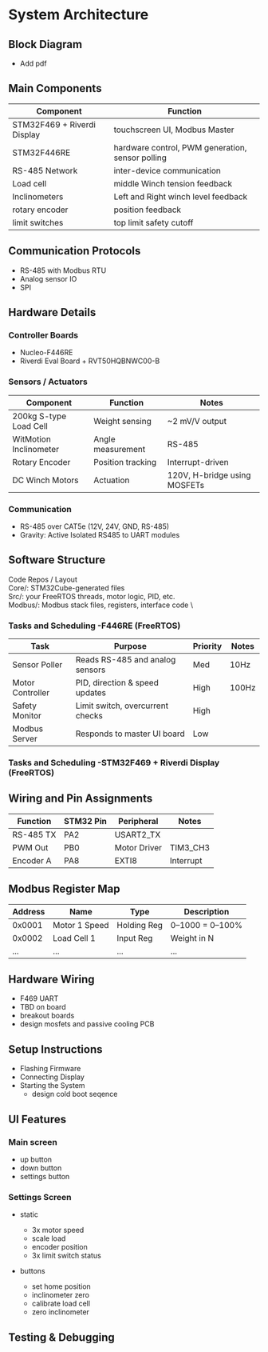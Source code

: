 # System Architecture
## Block Diagram
- Add pdf

## Main Components

|Component | Function |
| -- | -- |
|STM32F469 + Riverdi Display| touchscreen UI, Modbus Master|
|STM32F446RE| hardware control, PWM generation, sensor polling|
|RS-485 Network| inter-device communication|
| Load cell | middle Winch tension feedback|
|Inclinometers | Left and Right winch level feedback |
|rotary encoder| position feedback | 
|limit switches | top limit safety cutoff|

## Communication Protocols
- RS-485 with Modbus RTU
- Analog sensor IO
- SPI

## Hardware Details
### Controller Boards
- Nucleo-F446RE
- Riverdi Eval Board + RVT50HQBNWC00-B

### Sensors / Actuators
|Component|Function|Notes|
|--|--|--|
|200kg S-type Load Cell|Weight sensing|~2 mV/V output|
|WitMotion Inclinometer|Angle measurement|RS-485|
|Rotary Encoder|Position tracking|Interrupt-driven|
|DC Winch Motors|Actuation|120V, H-bridge using MOSFETs|


### Communication
- RS-485 over CAT5e (12V, 24V, GND, RS-485)
- Gravity: Active Isolated RS485 to UART modules

## Software Structure
Code Repos / Layout \
Core/: STM32Cube-generated files \
Src/: your FreeRTOS threads, motor logic, PID, etc. \
Modbus/: Modbus stack files, registers, interface code \

### Tasks and Scheduling -F446RE (FreeRTOS)
|Task|Purpose|Priority|Notes|
|--|--|--|--|
|Sensor Poller|Reads RS-485 and analog sensors|Med|10Hz|
|Motor Controller|PID, direction & speed updates|High|100Hz|
|Safety Monitor|Limit switch, overcurrent checks|High|
|Modbus Server|Responds to master UI board|Low|

### Tasks and Scheduling -STM32F469 + Riverdi Display (FreeRTOS)


## Wiring and Pin Assignments

| Function | STM32 Pin | Peripheral | Notes |
|--|--|--|--|
| RS-485 TX | PA2 | USART2_TX | |
| PWM Out | PB0 | Motor Driver | TIM3_CH3 |
| Encoder A | PA8 | EXTI8 | Interrupt |

## Modbus Register Map


| Address | Name | Type | Description | 
|--|--|--|--|
| 0x0001 | Motor 1 Speed | Holding Reg | 0–1000 = 0–100% | 
| 0x0002 | Load Cell 1 | Input Reg | Weight in N | 
|...|...|...|...|

## Hardware Wiring
- F469 UART 
- TBD on board 
- breakout boards 
- design mosfets and passive cooling PCB

## Setup Instructions
- Flashing Firmware
- Connecting Display
- Starting the System
    - design cold boot seqence

## UI Features
### Main screen
- up button
- down button
- settings button

### Settings Screen
- static 
    - 3x motor speed 
    - scale load 
    - encoder position
    - 3x limit switch status

- buttons
    - set home position
    - inclinometer zero
    - calibrate load cell
    - zero inclinometer


## Testing & Debugging
